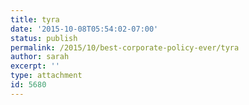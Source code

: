 ```yaml
---
title: tyra
date: '2015-10-08T05:54:02-07:00'
status: publish
permalink: /2015/10/best-corporate-policy-ever/tyra
author: sarah
excerpt: ''
type: attachment
id: 5680
---
```

<!DOCTYPE html PUBLIC "-//W3C//DTD HTML 4.0 Transitional//EN" "http://www.w3.org/TR/REC-html40/loose.dtd">
<?xml encoding="UTF-8">
